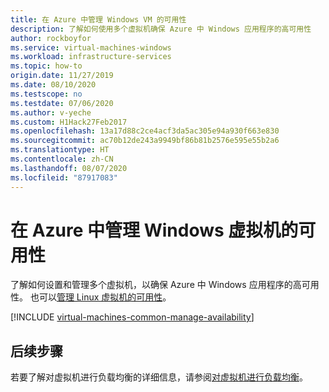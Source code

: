```yaml
---
title: 在 Azure 中管理 Windows VM 的可用性
description: 了解如何使用多个虚拟机确保 Azure 中 Windows 应用程序的高可用性
author: rockboyfor
ms.service: virtual-machines-windows
ms.workload: infrastructure-services
ms.topic: how-to
origin.date: 11/27/2019
ms.date: 08/10/2020
ms.testscope: no
ms.testdate: 07/06/2020
ms.author: v-yeche
ms.custom: H1Hack27Feb2017
ms.openlocfilehash: 13a17d88c2ce4acf3da5ac305e94a930f663e830
ms.sourcegitcommit: ac70b12de243a9949bf86b81b2576e595e55b2a6
ms.translationtype: HT
ms.contentlocale: zh-CN
ms.lasthandoff: 08/07/2020
ms.locfileid: "87917083"
---
```

# <a name="manage-the-availability-of-windows-virtual-machines-in-azure"></a>在 Azure 中管理 Windows 虚拟机的可用性 

了解如何设置和管理多个虚拟机，以确保 Azure 中 Windows 应用程序的高可用性。 也可以[管理 Linux 虚拟机的可用性](../linux/manage-availability.md?toc=%2fvirtual-machines%2flinux%2ftoc.json)。

[!INCLUDE [virtual-machines-common-manage-availability](../../../includes/virtual-machines-common-manage-availability.md)]

## <a name="next-steps"></a>后续步骤
若要了解对虚拟机进行负载均衡的详细信息，请参阅[对虚拟机进行负载均衡](tutorial-load-balancer.md?toc=%2fvirtual-machines%2fwindows%2ftoc.json)。

<!--Not Available on * [Windows N-tier application on Azure with SQL Server](https://docs.microsoft.com/azure/architecture/reference-architectures/n-tier/n-tier-sql-server)-->
<!--Not Available on * [Run an N-tier application in multiple Azure regions for high availability](https://docs.microsoft.com/azure/architecture/reference-architectures/n-tier/multi-region-sql-server)-->
<!-- Update_Description: update meta properties  -->